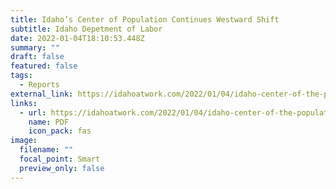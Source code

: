 ```yaml
---
title: Idaho’s Center of Population Continues Westward Shift
subtitle: Idaho Depetment of Labor
date: 2022-01-04T18:10:53.448Z
summary: ""
draft: false
featured: false
tags:
  - Reports
external_link: https://idahoatwork.com/2022/01/04/idaho-center-of-the-population-continues-westward-shift/
links:
  - url: https://idahoatwork.com/2022/01/04/idaho-center-of-the-population-continues-westward-shift/
    name: PDF
    icon_pack: fas
image:
  filename: ""
  focal_point: Smart
  preview_only: false
---
```

